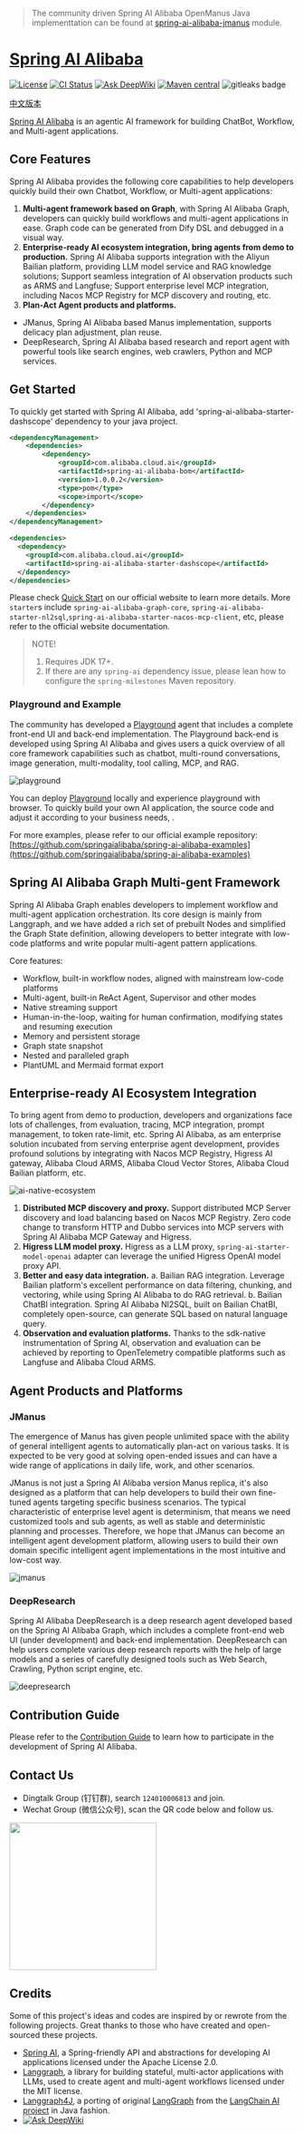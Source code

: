 > The community driven Spring AI Alibaba OpenManus Java implementtation can be found
> at [spring-ai-alibaba-jmanus](./spring-ai-alibaba-jmanus) module.

# [Spring AI Alibaba](https://java2ai.com)

[![License](https://img.shields.io/badge/license-Apache%202-4EB1BA.svg)](https://www.apache.org/licenses/LICENSE-2.0.html)
[![CI Status](https://github.com/alibaba/spring-ai-alibaba/workflows/%F0%9F%9B%A0%EF%B8%8F%20Build%20and%20Test/badge.svg)](https://github.com/alibaba/spring-ai-alibaba/actions?query=workflow%3A%22%F0%9F%9B%A0%EF%B8%8F+Build+and+Test%22)
[![Ask DeepWiki](https://deepwiki.com/badge.svg)](https://deepwiki.com/alibaba/spring-ai-alibaba)
[![Maven central](https://maven-badges.herokuapp.com/maven-central/com.alibaba.cloud.ai/spring-ai-alibaba/badge.svg)](https://maven-badges.herokuapp.com/maven-central/com.alibaba.cloud.ai/spring-ai-alibaba)
<img alt="gitleaks badge" src="https://img.shields.io/badge/protected%20by-gitleaks-blue">

[中文版本](./README-zh.md)

[Spring AI Alibaba](https://java2ai.com) is an agentic AI framework for building ChatBot, Workflow, and Multi-agent applications.

## Core Features

Spring AI Alibaba provides the following core capabilities to help developers quickly build their own Chatbot, Workflow, or Multi-agent applications:

1. **Multi-agent framework based on Graph**, with Spring AI Alibaba Graph, developers can quickly build workflows and multi-agent applications in ease. Graph code can be generated from Dify DSL and debugged in a visual way.
2. **Enterprise-ready AI ecosystem integration, bring agents from demo to production.** Spring AI Alibaba supports integration with the Aliyun Bailian platform, providing LLM model service and RAG knowledge  solutions; Support seamless integration of AI observation products such as ARMS and Langfuse; Support enterprise level MCP integration, including Nacos MCP Registry for MCP discovery and routing, etc.
3. **Plan-Act Agent products and platforms.**
* JManus, Spring AI Alibaba based Manus implementation, supports delicacy plan adjustment, plan reuse.
* DeepResearch, Spring AI Alibaba based research and report agent with powerful tools like search engines, web crawlers, Python and MCP services.

## Get Started

To quickly get started with Spring AI Alibaba, add 'spring-ai-alibaba-starter-dashscope' dependency to your java project.

```xml
<dependencyManagement>
	<dependencies>
		<dependency>
			<groupId>com.alibaba.cloud.ai</groupId>
			<artifactId>spring-ai-alibaba-bom</artifactId>
			<version>1.0.0.2</version>
			<type>pom</type>
			<scope>import</scope>
		</dependency>
	</dependencies>
</dependencyManagement>

<dependencies>
  <dependency>
	<groupId>com.alibaba.cloud.ai</groupId>
	<artifactId>spring-ai-alibaba-starter-dashscope</artifactId>
  </dependency>
</dependencies>
```

Please check [Quick Start](https://java2ai.com/docs/1.0.0/get-started/) on our official website to learn more details. More `starter`s include `spring-ai-alibaba-graph-core`, `spring-ai-alibaba-starter-nl2sql`,`spring-ai-alibaba-starter-nacos-mcp-client`, etc, please refer to the official website documentation.


> NOTE!
> 1. Requires JDK 17+.
> 2. If there are any `spring-ai` dependency issue, please lean how to configure the `spring-milestones` Maven repository.

### Playground and Example

The community has developed a [Playground](https://github.com/springaialibaba/spring-ai-alibaba-examples) agent that includes a complete front-end UI and back-end implementation. The Playground back-end is developed using Spring AI Alibaba and gives users a quick overview of all core framework capabilities such as chatbot, multi-round conversations, image generation, multi-modality, tool calling, MCP, and RAG.

![playground](./docs/imgs/playground.png)

You can deploy [Playground](https://github.com/springaialibaba/spring-ai-alibaba-examples) locally and experience playground with browser. To quickly build your own AI application, the source code and adjust it according to your business needs, .

For more examples, please refer to our official example repository: [https://github.com/springaialibaba/spring-ai-alibaba-examples](https://github.com/springaialibaba/spring-ai-alibaba-examples)

## Spring AI Alibaba Graph Multi-gent Framework
Spring AI Alibaba Graph enables developers to implement workflow and multi-agent application orchestration. Its core design is mainly from Langgraph, and we have added a rich set of prebuilt Nodes and simplified the Graph State definition, allowing developers to better integrate with low-code platforms and write popular multi-agent pattern applications.

Core features:

+ Workflow, built-in workflow nodes, aligned with mainstream low-code platforms
+ Multi-agent, built-in ReAct Agent, Supervisor and other modes
+ Native streaming support
+ Human-in-the-loop, waiting for human confirmation, modifying states and resuming execution
+ Memory and persistent storage
+ Graph state snapshot
+ Nested and paralleled graph
+ PlantUML and Mermaid format export

## Enterprise-ready AI Ecosystem Integration
To bring agent from demo to production, developers and organizations face lots of challenges, from evaluation, tracing, MCP integration, prompt management, to token rate-limit, etc. Spring AI Alibaba, as am enterprise solution incubated from serving enterprise agent development, provides profound solutions by integrating with Nacos MCP Registry, Higress AI gateway, Alibaba Cloud ARMS, Alibaba Cloud Vector Stores, Alibaba Cloud Bailian platform, etc.

![ai-native-ecosystem](./docs/imgs/spring-ai-alibaba-ecosystem.png)

1. **Distributed MCP discovery and proxy.** Support distributed MCP Server discovery and load balancing based on Nacos MCP Registry. Zero code change to transform HTTP and Dubbo services into MCP servers with  Spring AI Alibaba MCP Gateway and Higress.
2. **Higress LLM model proxy.** Higress as a LLM proxy, `spring-ai-starter-model-openai` adapter can leverage the unified Higress OpenAI model proxy API.
3. **Better and easy data integration.**
	a. Bailian RAG integration. Leverage Bailian platform's excellent performance on data filtering, chunking, and vectoring, while using Spring AI Alibaba to do RAG retrieval.
	b. Bailian ChatBI integration. Spring AI Alibaba Nl2SQL, built on Bailian ChatBI, completely open-source, can generate SQL based on natural language query.
4. **Observation and evaluation platforms.** Thanks to the sdk-native instrumentation of Spring AI, observation and evaluation can be achieved by reporting to OpenTelemetry compatible platforms such as Langfuse and Alibaba Cloud ARMS.

## Agent Products and Platforms
### JManus
The emergence of Manus has given people unlimited space with the ability of general intelligent agents to automatically plan-act on various tasks. It is expected to be very good at solving open-ended issues and can have a wide range of applications in daily life, work, and other scenarios.

JManus is not just a Spring AI Alibaba version Manus replica, it's also designed as a platform that can help developers to build their own fine-tuned agents targeting specific business scenarios. The typical characteristic of enterprise level agent is determinism, that means we need customized tools and sub agents, as well as stable and deterministic planning and processes. Therefore, we hope that JManus can become an intelligent agent development platform, allowing users to build their own domain specific intelligent agent implementations in the most intuitive and low-cost way.

![jmanus](./docs/imgs/jmanus.png)

### DeepResearch
Spring AI Alibaba DeepResearch is a deep research agent developed based on the Spring AI Alibaba Graph, which includes a complete front-end web UI (under development) and back-end implementation. DeepResearch can help users complete various deep research reports with the help of large models and a series of carefully designed tools such as Web Search, Crawling, Python script engine, etc.

![deepresearch](./docs/imgs/deepresearch.png)

## Contribution Guide

Please refer to the [Contribution Guide](./CONTRIBUTING.md) to learn how to participate in the development of Spring AI
Alibaba.

## Contact Us

* Dingtalk Group (钉钉群), search `124010006813` and join.
* Wechat Group (微信公众号), scan the QR code below and follow us.

<img src="./docs/imgs/wechat-account.png" style="width:260px;"/>

## Credits

Some of this project's ideas and codes are inspired by or rewrote from the following projects. Great thanks to those who
have created and open-sourced these projects.

* [Spring AI](https://github.com/spring-projects/spring-ai), a Spring-friendly API and abstractions for developing AI
  applications licensed under the Apache License 2.0.
* [Langgraph](https://github.com/langchain-ai/langgraph), a library for building stateful, multi-actor applications with
  LLMs, used to create agent and multi-agent workflows licensed under the MIT license.
* [Langgraph4J](https://github.com/bsorrentino/langgraph4j), a porting of
  original [LangGraph](https://github.com/langchain-ai/langgraph) from
  the [LangChain AI project](https://github.com/langchain-ai) in Java fashion.
* [![Ask DeepWiki](https://deepwiki.com/badge.svg)](https://deepwiki.com/w9lsky/spring-ai-alibaba)
